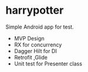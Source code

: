 # harrypotter
Simple Android app for test. 
- MVP Design
- RX for concurrency
- Dagger Hilt for DI 
- Retrofit ,Glide 
- Unit test for Presenter class 
